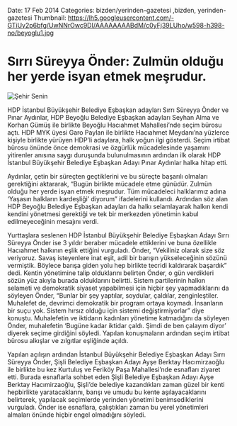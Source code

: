 Date: 17 Feb 2014
Categories: bizden/yerinden-gazetesi ,bizden, yerinden-gazetesi
Thumbnail: https://lh5.googleusercontent.com/-GTiUy2p6bfg/UwNNrOwc9DI/AAAAAAAABdM/c0yFj39LUho/w598-h398-no/beyoglu1.jpg


# Sırrı Süreyya Önder: Zulmün olduğu her yerde isyan etmek meşrudur.

![Şehir Senin](https://lh5.googleusercontent.com/-GTiUy2p6bfg/UwNNrOwc9DI/AAAAAAAABdM/c0yFj39LUho/w598-h398-no/beyoglu1.jpg)

HDP İstanbul Büyükşehir Belediye Eşbaşkan adayları Sırrı Süreyya Önder ve Pınar Aydınlar, HDP Beyoğlu Belediye Eşbaşkan adayları Seyhan Alma ve Korhan Gümüş ile birlikte Beyoğlu Hacıahmet Mahallesi’nde seçim bürosu açtı. HDP MYK üyesi Garo Paylan ile birlikte Hacıahmet Meydanı’na yüzlerce kişiyle birlikte yürüyen HDP’li adaylara, halk yoğun ilgi gösterdi. Seçim irtibat bürosu önünde önce demokrasi ve özgürlük mücadelesinde yaşamını yitirenler anısına saygı duruşunda bulunulmasının ardından ilk olarak HDP İstanbul Büyükşehir Belediye Eşbaşkan Adayı Pınar Aydınlar halka hitap etti. 

Aydınlar, çetin bir süreçten geçtiklerini ve bu süreçte başarılı olmaları gerektiğini aktararak, “Bugün birlikte mücadele etme günüdür. Zulmün olduğu her yerde isyan etmek meşrudur. Tüm mücadeleci halklarımız adına ‘Yaşasın halkların kardeşliği’ diyorum” ifadelerini kullandı. Ardından söz alan HDP Beyoğlu Belediye Eşbaşkan adayları da halkı selamlayarak halkın kendi kendini yönetmesi gerektiği ve tek bir merkezden yönetimin kabul edilmeyeceğinin mesajını verdi. 

Yurttaşlara seslenen HDP İstanbul Büyükşehir Belediye Eşbaşkan Adayı Sırrı Süreyya Önder ise 3 yıldır beraber mücadele ettiklerini ve buna özellikle Hacıahmet halkının eşlik ettiğini vurguladı. Önder, “Vekiliniz olarak size söz veriyoruz. Savaş isteyenlere inat eşit, adil bir barışın yükseleceğinin sözünü vermiştik. Böylece barışa giden yolu hep birlikte tecridi kaldırarak başardık” dedi. Kentin yönetimine talip olduklarını belirten Önder, o gün verdikleri sözün yüz akıyla burada olduklarını belirtti. Sistem partilerinin halkın selameti ve demokratik siyaset yapabilmesi için hiçbir şey yapmadıklarını da söyleyen Önder, “Bunlar bir şey yaptılar, soydular, çaldılar, zenginleştiler. Muhalefet de, devrimci demokratik bir program ortaya koymadı. İnsanların bir suçu yok. Sistem hırsız olduğu için sistemi değiştirmiyorlar” diye konuştu. Muhalefetin ve iktidarın kadınları yönetime katmadığını da söyleyen Önder, muhalefetin ‘Bugüne kadar iktidar çaldı. Şimdi de ben çalayım diyor’ diyerek seçime girdiğini söyledi. Yapılan konuşmaların ardından seçim irtibat bürosu alkışlar ve zılgıtlar eşliğinde açıldı. 

Yapılan açılışın ardından İstanbul Büyükşehir Belediye Eşbaşkan Adayı Sırrı Süreyya Önder, Şişli Belediye Eşbaşkan Adayı Ayşe Berktay Hacımirzaoğlu ile birlikte bu kez Kurtuluş ve Feriköy Paşa Mahallesi’nde esnafları ziyaret etti. Burada esnaflarla sohbet eden Şişli Belediye Eşbaşkan Adayı Ayşe Berktay Hacımirzaoğlu, Şişli’de belediye kazandıkları zaman güzel bir kenti hepbirlikte yaratacaklarını, barışı ve umudu bu kente aşılayacaklarını belirterek, yapılacak seçimlerde yerinden yönetimi benimsediklerini vurguladı. Önder ise esnaflara, çalıştıkları zaman bu yerel yönetimleri almaları önünde hiçbir engel olmadığını söyledi.




